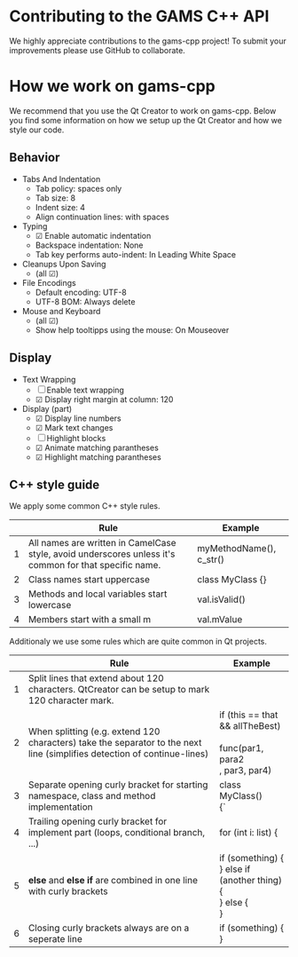 # Contributing to the GAMS C++ API

We highly appreciate contributions to the gams-cpp project! To submit your improvements please use GitHub to collaborate.

# How we work on gams-cpp

We recommend that you use the Qt Creator to work on gams-cpp. Below you find some information on how we
setup up the Qt Creator and how we style our code.

## Behavior

  - Tabs And Indentation
    * Tab policy: spaces only
    * Tab size: 8
    * Indent size: 4
    * Align continuation lines: with spaces
  - Typing
    * ☑ Enable automatic indentation
    * Backspace indentation: None
    * Tab key performs auto-indent: In Leading White Space
  - Cleanups Upon Saving
    * (all ☑)
  - File Encodings
    * Default encoding: UTF-8
    * UTF-8 BOM: Always delete
  - Mouse and Keyboard
    * (all ☑)
    * Show help tooltipps using the mouse: On Mouseover

## Display

  - Text Wrapping
    * ☐ Enable text wrapping
    * ☑ Display right margin at column: 120
  - Display (part)
    * ☑ Display line numbers
    * ☑ Mark text changes
    * ☐ Highlight blocks
    * ☑ Animate matching parantheses
    * ☑ Highlight matching parantheses
    
## C++ style guide

We apply some common C++ style rules.

|| Rule | Example |
|---|---|---|
|1| All names are written in CamelCase style, avoid underscores unless it's common for that specific name. | myMethodName(), c_str() |
|2| Class names start uppercase | class MyClass {} |
|3| Methods and local variables start lowercase | val.isValid() |
|4| Members start with a small m | val.mValue |

Additionaly we use some rules which are quite common in Qt projects.

| | Rule | Example |
|---|---|---|
|1| Split lines that extend about 120 characters. QtCreator can be setup to mark 120 character mark.  |  |
|2| When splitting (e.g. extend 120 characters) take the separator to the next line (simplifies detection of continue-lines) |  if (this == that <br> && allTheBest) <br> <br> func(par1, para2 <br> , par3, par4) |
|3| Separate opening curly bracket for starting namespace, class and method implementation  | class MyClass() <br> {` |
|4| Trailing opening curly bracket for implement part (loops, conditional branch, ...) | for (int i: list) { |
|5| **else** and **else if** are combined in one line with curly brackets | if (something) { <br> } else if (another thing) { <br> } else { <br> }  |
|6| Closing curly brackets always are on a seperate line | if (something) { <br> } |
